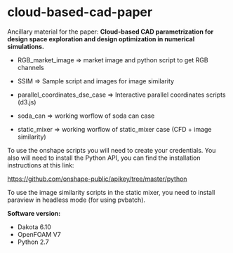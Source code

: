 # cloud-based-cad-paper
Ancillary material for the paper: **Cloud-based CAD parametrization for design space exploration and design optimization in numerical simulations.**


* RGB_market_image => market image and python script to get RGB channels

* SSIM => Sample script and images for image similarity

* parallel_coordinates_dse_case => Interactive parallel coordinates scripts (d3.js)

* soda_can => working worflow of soda can case

* static_mixer => working worflow of static_mixer case (CFD + image similarity)



To use the onshape scripts you will need to create your credentials. You also will need to install the Python API, you can find the installation instructions at this link:

https://github.com/onshape-public/apikey/tree/master/python

To use the image similarity scripts in the static mixer, you need to install paraview in headless mode (for using pvbatch).


**Software version:**
* Dakota 6.10
* OpenFOAM V7
* Python 2.7
